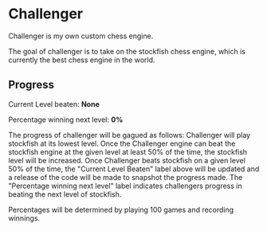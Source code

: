 # Challenger

Challenger is my own custom chess engine.

The goal of challenger is to take on the stockfish chess engine, which is currently the best chess engine in the world.

## Progress

Current Level beaten: **None**

Percentage winning next level: **0%**
 
The progress of challenger will be gagued as follows: Challenger will play stockfish at its lowest level. Once the Challenger engine can beat the stockfish engine at the given level at least 50% of the time, the stockfish level will be increased. 
Once Challenger beats stockfish on a given level 50% of the time, the "Current Level Beaten" label above will be updated and a release of the code will be made to snapshot the progress made.
The "Percentage winning next level" label indicates challengers progress in beating the next level of stockfish.

Percentages will be determined by playing 100 games and recording winnings.
